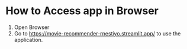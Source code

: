 # How to Access app in Browser
1. Open Browser
2. Go to https://movie-recommender-rnestiyo.streamlit.app/ to use the application.
